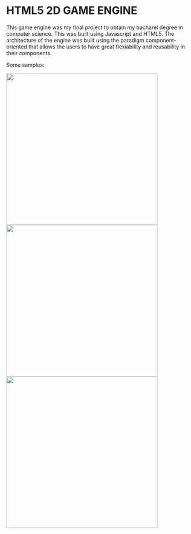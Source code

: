 # HTML5 2D GAME ENGINE

This game engine was my final project to obtain my bacharel degree in computer science. This was built using Javascript and HTML5. The architecture of the engine was built using the paradigm component-oriented that allows the users to have great flexiability and reusability in their components.

Some samples:

<img src="https://github.com/marcosharbs/caveman-game-engine/blob/master/samples/sample_01.png" height="400px">
<img src="https://github.com/marcosharbs/caveman-game-engine/blob/master/samples/sample_02.png" height="400px">
<img src="https://github.com/marcosharbs/caveman-game-engine/blob/master/samples/sample_03.png" height="400px">